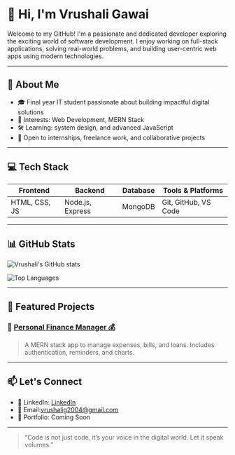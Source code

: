 # 👋 Hi, I'm Vrushali Gawai

Welcome to my GitHub! I'm a passionate and dedicated developer exploring the exciting world of software development. I enjoy working on full-stack applications, solving real-world problems, and building user-centric web apps using modern technologies.

---

## 💼 About Me

- 🎓 Final year IT student passionate about building impactful digital solutions  
- 🧠 Interests: Web Development, MERN Stack
- 🛠️ Learning: system design, and advanced JavaScript  
- 🤝 Open to internships, freelance work, and collaborative projects

---

## 💻 Tech Stack

| Frontend        | Backend        | Database       | Tools & Platforms     |
|-----------------|----------------|----------------|------------------------|
| HTML, CSS, JS   | Node.js, Express| MongoDB        | Git, GitHub, VS Code  |


---

## 📊 GitHub Stats

![Vrushali's GitHub stats](https://github-readme-stats.vercel.app/api?username=vrushali29-git&show_icons=true&theme=tokyonight)

![Top Languages](https://github-readme-stats.vercel.app/api/top-langs/?username=vrushali29-git&layout=compact&theme=tokyonight)

---

## 🌟 Featured Projects

### 🔹 [Personal Finance Manager 💰](https://github.com/vrushali29-git/personal-finance-manager)
> A MERN stack app to manage expenses, bills, and loans. Includes authentication, reminders, and charts.


---

## 📫 Let's Connect

- 💼 LinkedIn: [LinkedIn](www.linkedin.com/in/vrushali-gawai01)
- 📧 Email:[vrushalig2004@gmail.com](mailto:vrushalig2004@gmail.com)
- 💬 Portfolio: Coming Soon

---

> “Code is not just code, it’s your voice in the digital world. Let it speak volumes.”

